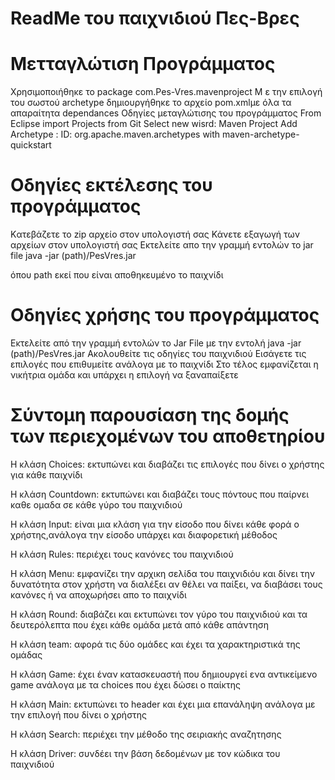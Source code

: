 # ReadMe του παιχνιδιού Πες-Βρες

#  Mετταγλώτιση Προγράμματος
Χρησιμοποιήθηκε το package com.Pes-Vres.mavenproject
Μ ε την επιλογή του σωστού archetype δημιουργήθηκε το αρχείο pom.xmlμε όλα τα απαραίτητα dependances 
Οδηγίες μεταγλώτισης του προγράμματος
From Eclipse import Projects from Git 
Select new wisrd: Maven Project
Add Archetype : ID: org.apache.maven.archetypes with maven-archetype-quickstart

# Οδηγίες εκτέλεσης του προγράμματος

Kατεβάζετε το zip αρχείο στον υπολογιστή σας
Κάνετε εξαγωγή των αρχείων στον υπολογιστή σας
Εκτελείτε απο την γραμμή εντολών το jar file
java -jar (path)/PesVres.jar

όπου path εκεί που είναι αποθηκευμένο το παιχνίδι

# Οδηγίες χρήσης του προγράμματος

Εκτελείτε από την γραμμή εντολών το Jar File
με την εντολή java -jar (path)/PesVres.jar
Ακολουθείτε τις οδηγίες του παιχνιδιού
Εισάγετε τις επιλογές που επιθυμείτε ανάλογα με το παιχνίδι
Στο τέλος εμφανίζεται η νικήτρια ομάδα και υπάρχει η επιλογή να ξαναπαίξετε

# Σύντομη παρουσίαση της δομής των περιεχομένων του αποθετηρίου

Η κλάση Choices: εκτυπώνει και διαβάζει τις επιλογές που δίνει ο χρήστης για κάθε παιχνίδι

Η κλάση Countdown: εκτυπώνει και διαβάζει τους πόντους που παίρνει καθε ομαδα
σε κάθε γύρο του παιχνιδιού

Η κλάση Input: είναι μια κλάση για την είσοδο που δίνει κάθε φορά
ο χρήστης,ανάλογα την είσοδο υπάρχει και διαφορετική μέθοδος 

Η κλάση Rules: περιέχει τους κανόνες του παιχνιδιού

Η κλάση Menu: εμφανίζει την αρχικη σελίδα του παιχνιδιόυ και δίνει 
την δυνατότητα στον χρήστη να διαλέξει αν θέλει να παίξει, να διαβάσει
τους κανόνες ή να αποχωρήσει απο το παιχνίδι

Η κλάση Round: διαβάζει και εκτυπώνει τον γύρο του παιχνιδιού και τα δευτερόλεπτα 
που έχει κάθε ομάδα μετά από κάθε απάντηση

Η κλάση team: αφορά τις δύο ομάδες και έχει τα χαρακτηριστικά της ομάδας 

Η κλάση Game: έχει έναν κατασκευαστή που δημιουργεί ενα αντικείμενο game 
ανάλογα με τα choices που έχει δώσει ο παίκτης

Η κλάση Main: εκτυπώνει το header και έχει μια επανάληψη ανάλογα
με την επιλογή που δίνει ο χρήστης

Η κλάση Search: περιέχει την μέθοδο της σειριακής αναζητησης

Η κλάση Driver: συνδέει την βάση δεδομένων με τον κώδικα του παιχνιδιού
